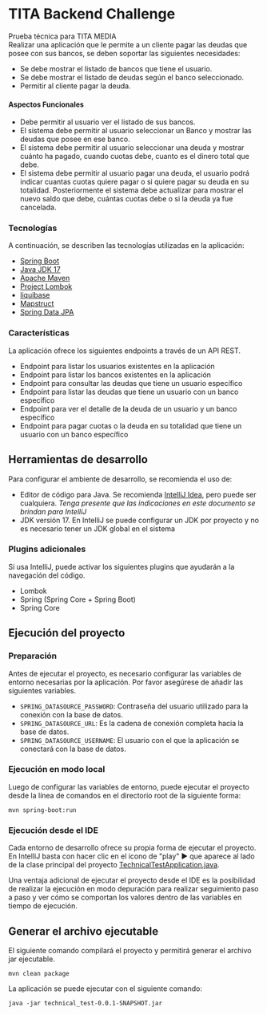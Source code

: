 # TITA Backend Challenge
Prueba técnica para TITA MEDIA  
Realizar una aplicación que le permite a un cliente pagar las deudas que posee con sus bancos, se deben soportar las siguientes necesidades:
* Se debe mostrar el listado de bancos que tiene el usuario.
* Se debe mostrar el listado de deudas según el banco seleccionado.
* Permitir al cliente pagar la deuda.

#### Aspectos Funcionales

* Debe permitir al usuario ver el listado de sus bancos.
* El sistema debe permitir al usuario seleccionar un Banco y mostrar las deudas que posee en ese banco.
* El sistema debe permitir al usuario seleccionar una deuda y mostrar cuánto ha pagado, cuando cuotas debe, cuanto es el dinero total que debe.
* El sistema debe permitir al usuario pagar una deuda, el usuario podrá indicar cuantas cuotas quiere pagar o si quiere pagar su deuda en su totalidad. Posteriormente el sistema debe actualizar para mostrar el nuevo saldo que debe, cuántas cuotas debe o si la deuda ya fue cancelada.

### Tecnologías
A continuación, se describen las tecnologías utilizadas en la aplicación:

* [Spring Boot](https://spring.io/projects/spring-boot)
* [Java JDK 17](https://jdk.java.net/17/)
* [Apache Maven](https://maven.apache.org/)
* [Project Lombok](https://www.projectlombok.org/)
* [liquibase](https://www.liquibase.org/)
* [Mapstruct](https://mapstruct.org/)
* [Spring Data JPA](https://docs.spring.io/spring-boot/docs/3.2.1/reference/htmlsingle/index.html#data.sql.jpa-and-spring-data)

### Características

La aplicación ofrece los siguientes endpoints a través de un API REST.

* Endpoint para listar los usuarios existentes en la aplicación
* Endpoint para listar los bancos existentes en la aplicación
* Endpoint para consultar las deudas que tiene un usuario específico
* Endpoint para listar las deudas que tiene un usuario con un banco específico
* Endpoint para ver el detalle de la deuda de un usuario y un banco específico
* Endpoint para pagar cuotas o la deuda en su totalidad que tiene un usuario con un banco específico

## Herramientas de desarrollo

Para configurar el ambiente de desarrollo, se recomienda el uso de:

* Editor de código para Java. Se recomienda [IntelliJ Idea](https://www.jetbrains.com/idea/), pero puede ser cualquiera. _Tenga presente que las indicaciones en este documento se brindan para IntelliJ_
* JDK versión 17. En IntelliJ se puede configurar un JDK por proyecto y no es necesario tener un JDK global en el sistema

### Plugins adicionales

Si usa IntelliJ, puede activar los siguientes plugins que ayudarán a la navegación del código.


* Lombok
* Spring (Spring Core + Spring Boot)
* Spring Core


## Ejecución del proyecto


### Preparación

Antes de ejecutar el proyecto, es necesario configurar las variables de entorno necesarias por la aplicación.
Por favor asegúrese de añadir las siguientes variables.


- `SPRING_DATASOURCE_PASSWORD`: Contraseña del usuario utilizado para la conexión con la base de datos.
- `SPRING_DATASOURCE_URL`: Es la cadena de conexión completa hacia la base de datos.
- `SPRING_DATASOURCE_USERNAME`: El usuario con el que la aplicación se conectará con la base de datos.

### Ejecución en modo local

Luego de configurar las variables de entorno, puede ejecutar el proyecto desde la línea de comandos en el directorio root de la siguiente forma:

```shell
mvn spring-boot:run
```

### Ejecución desde el IDE

Cada entorno de desarrollo ofrece su propia forma de ejecutar el proyecto.
En IntelliJ basta con hacer clic en el icono de "play" ▶️ que aparece al lado de la clase principal del proyecto [TechnicalTestApplication.java](src/main/java/com/titamedia/challenge/TechnicalTestApplication.java).

Una ventaja adicional de ejecutar el proyecto desde el IDE es la posibilidad de realizar la ejecución en modo depuración
para realizar seguimiento paso a paso y ver cómo se comportan los valores dentro de las variables en tiempo de ejecución.

## Generar el archivo ejecutable

El siguiente comando compilará el proyecto y permitirá generar el archivo jar ejecutable.
```shell
mvn clean package
```
La aplicación se puede ejecutar con el siguiente comando:
```shell
java -jar technical_test-0.0.1-SNAPSHOT.jar
```